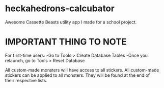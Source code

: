 # heckahedrons-calcubator
Awesome Cassette Beasts utility app I made for a school project.

# IMPORTANT THING TO NOTE
For first-time users:
-Go to Tools > Create Database Tables
-Once you relaunch, go to Tools > Reset Database

All custom-made monsters will have access to all stickers.
All custom-made stickers can be applied to all monsters.
They will be found at the end of their respective lists.
